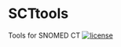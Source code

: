 # SCTtools
Tools for SNOMED CT
[![license](https://img.shields.io/github/license/mashape/apistatus.svg)](https://github.com/gwzz/SCTtools/blob/master/LICENSE)